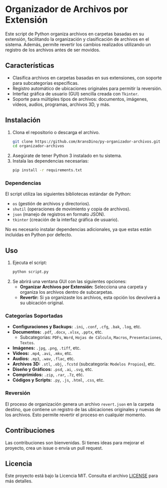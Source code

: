 
# Organizador de Archivos por Extensión

Este script de Python organiza archivos en carpetas basadas en su extensión, facilitando la organización y clasificación de archivos en el sistema. Además, permite revertir los cambios realizados utilizando un registro de los archivos antes de ser movidos.

## Características

- Clasifica archivos en carpetas basadas en sus extensiones, con soporte para subcategorías específicas.
- Registro automático de ubicaciones originales para permitir la reversión.
- Interfaz gráfica de usuario (GUI) sencilla creada con `Tkinter`.
- Soporte para múltiples tipos de archivos: documentos, imágenes, vídeos, audios, programas, archivos 3D, y más.

## Instalación

1. Clona el repositorio o descarga el archivo.
   ```bash
   git clone https://github.com/AransDino/py-organizador-archivos.git
   cd organizador-archivos
   ```
2. Asegúrate de tener Python 3 instalado en tu sistema.
3. Instala las dependencias necesarias:
   ```bash
   pip install -r requirements.txt
   ```

### Dependencias

El script utiliza las siguientes bibliotecas estándar de Python:

- `os` (gestión de archivos y directorios).
- `shutil` (operaciones de movimiento y copia de archivos).
- `json` (manejo de registros en formato JSON).
- `tkinter` (creación de la interfaz gráfica de usuario).

No es necesario instalar dependencias adicionales, ya que estas están incluidas en Python por defecto.

## Uso

1. Ejecuta el script:
   ```bash
   python script.py
   ```
2. Se abrirá una ventana GUI con las siguientes opciones:
   - **Organizar Archivos por Extensión:** Selecciona una carpeta y organiza los archivos dentro de subcarpetas.
   - **Revertir:** Si ya organizaste los archivos, esta opción los devolverá a su ubicación original.

### Categorías Soportadas

- **Configuraciones y Backups:** `.ini`, `.conf`, `.cfg`, `.bak`, `.log`, etc.
- **Documentos:** `.pdf`, `.docx`, `.xlsx`, `.pptx`, etc.
  - Subcategorías: `PDFs`, `Word`, `Hojas de Cálculo`, `Macros`, `Presentaciones`, `Textos`.
- **Imágenes:** `.jpg`, `.png`, `.tiff`, etc.
- **Vídeos:** `.mp4`, `.avi`, `.mkv`, etc.
- **Audios:** `.mp3`, `.wav`, `.flac`, etc.
- **Archivos 3D:** `.stl`, `.obj`, `.fcstd` (subcategoría: `Modelos Propios`), etc.
- **Diseño y Gráficos:** `.psd`, `.ai`, `.svg`, etc.
- **Comprimidos:** `.zip`, `.rar`, `.7z`, etc.
- **Códigos y Scripts:** `.py`, `.js`, `.html`, `.css`, etc.

### Reversión

El proceso de organización genera un archivo `revert.json` en la carpeta destino, que contiene un registro de las ubicaciones originales y nuevas de los archivos. Esto permite revertir el proceso en cualquier momento.

## Contribuciones

Las contribuciones son bienvenidas. Si tienes ideas para mejorar el proyecto, crea un issue o envía un pull request.

## Licencia

Este proyecto está bajo la Licencia MIT. Consulta el archivo [LICENSE](LICENSE) para más detalles.

